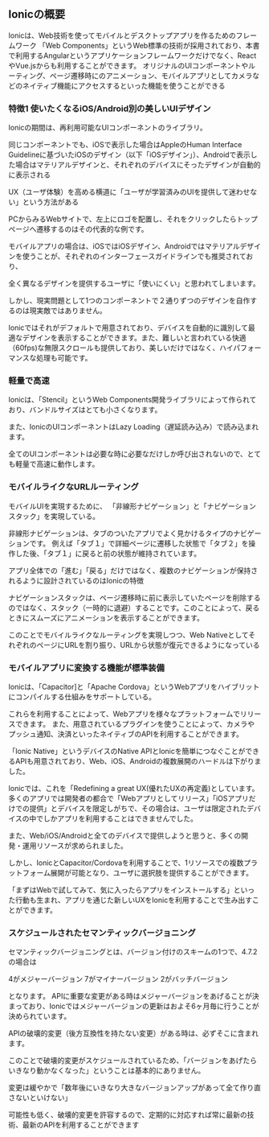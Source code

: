 ## Ionicの概要

Ionicは、Web技術を使ってモバイルとデスクトップアプリを作るためのフレームワーク
「Web Components」というWeb標準の技術が採用されており、本書で利用するAngularというアプリケーションフレームワークだけでなく、ReactやVue.jsからも利用することができます。
オリジナルのUIコンポーネントやルーティング、ページ遷移時にのアニメーション、モバイルアプリとしてカメラなどのネイティブ機能にアクセスするといった機能を使うことができる

### 特徴1 使いたくなるiOS/Android別の美しいUIデザイン
Ionicの期間は、再利用可能なUIコンポーネントのライブラリ。

同じコンポーネントでも、iOSで表示した場合はAppleのHuman Interface Guidelineに基づいたiOSのデザイン（以下「iOSデザイン」）、Androidで表示した場合はマテリアルデザインと、それぞれのデバイスにそったデザインが自動的に表示される

UX（ユーザ体験）を高める横道に「ユーザが学習済みのUIを提供して迷わせない」という方法がある

PCからみるWebサイトで、左上にロゴを配置し、それをクリックしたらトップページへ遷移するのはその代表的な例です。

モバイルアプリの場合は、iOSではiOSデザイン、Androidではマテリアルデザインを使うことが、それぞれのインターフェースガイドラインでも推奨されており、

全く異なるデザインを提供するユーザに「使いにくい」と思われてしまいます。

しかし、現実問題として1つのコンポーネントで２通りずつのデザインを自作するのは現実敵ではありません。

Ionicではそれがデフォルトで用意されており、デバイスを自動的に識別して最適なデザインを表示することができます。また、難しいと言われている快適（60fps)な無限スクロールも提供しており、美しいだけではなく、ハイパフォーマンスな処理も可能です。

### 軽量で高速
Ionicは、「Stencil」というWeb Components開発ライブラリによって作られており、バンドルサイズはとても小さくなります。

また、IonicのUIコンポーネントはLazy Loading（遅延読み込み）で読み込まれます。

全てのUIコンポーネントは必要な時に必要なだけしか呼び出されないので、とても軽量で高速に動作します。

### モバイルライクなURLルーティング

モバイルUIを実現するために、
「非線形ナビゲーション」と「ナビゲーションスタック」を実現している。

非線形ナビゲーションは、タブのついたアプリでよく見かけるタイプのナビゲーションです。
例えば「タブ１」で詳細ページに遷移した状態で「タブ２」を操作した後、「タブ１」に戻ると前の状態が維持されています。

アプリ全体での「進む」「戻る」だけではなく、複数のナビゲーションが保持されるように設計されているのはIonicの特徴

ナビゲーションスタックは、ページ遷移時に前に表示していたページを削除するのではなく、スタック（一時的に退避）することです。このことによって、戻るときにスムーズにアニメーションを表示することができます。

このことでモバイルライクなルーティングを実現しつつ、Web NativeとしてそれぞれのページにURLを割り振り、URLから状態が復元できるようになっている

### モバイルアプリに変換する機能が標準装備
Ionicは、「Capacitor]と「Apache Cordova」というWebアプリをハイブリットにコンパイルする仕組みをサポートしている。

これらを利用することによって、Webアプリを様々なプラットフォームでリリースできます。
また、用意されているプラグインを使うことによって、カメラやプッシュ通知、決済といったネイティブのAPIを利用することができます。

「Ionic Native」というデバイスのNative APIとIonicを簡単につなぐことができるAPIも用意されており、Web、iOS、Androidの複数展開のハードルは下がりました。

Ionicでは、これを「Redefining a great UX(優れたUXの再定義)としています。
多くのアプリでは開発者の都合で「Webアプリとしてリリース」「iOSアプリだけでの提供」とデバイスを限定しがちで、その場合は、ユーザは限定されたデバイスの中でしかアプリを利用することはできませんでした。

また、Web/iOS/Androidと全てのデバイスで提供しようと思うと、多くの開発・運用リソースが求められました。

しかし、IonicとCapacitor/Cordovaを利用することで、1リソースでの複数プラットフォーム展開が可能となり、ユーザに選択肢を提供することができます。

「まずはWebで試してみて、気に入ったらアプリをインストールする」といった行動も生まれ、アプリを通じた新しいUXをIonicを利用することで生み出すことができます。

### スケジュールされたセマンティックバージョニング

セマンティックバージョニングとは、バージョン付けのスキームの1つで、4.7.2の場合は

4がメジャーバージョン
7がマイナーバージョン
2がバッチバージョン

となります。
APIに重要な変更がある時はメジャーバージョンをあげることが決まっており、Ionicではメジャーバージョンの更新はおよそ6ヶ月毎に行うことが決められています。

APIの破壊的変更（後方互換性を持たない変更）がある時は、必ずそこに含まれます。

このことで破壊的変更がスケジュールされているため、「バージョンをあげたらいきなり動かなくなった」ということは基本的にありません。

変更は緩やかで「数年後にいきなり大きなバージョンアップがあって全て作り直さないといけない」

可能性も低く、破壊的変更を許容するので、定期的に対応すれば常に最新の技術、最新のAPIを利用することができます


